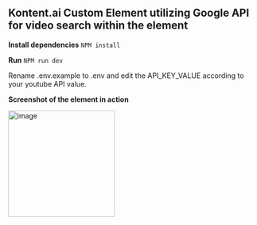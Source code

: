 ## Kontent.ai Custom Element utilizing Google API for video search within the element

**Install dependencies**
`NPM install`

**Run**
`NPM run dev`

Rename .env.example to .env and edit the API_KEY_VALUE according to your youtube API value.

**Screenshot of the element in action**

<img width="214" alt="image" src="https://github.com/lukas-lacko/youtube-search-custom-el/assets/80037957/9058bbf9-074f-4460-8125-675a5ea31342">


